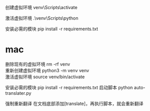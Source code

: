 创建虚拟环境
venv\Scripts\activate

激活虚拟环境
.\venv\Scripts\python

安装必需的模块
pip install -r requirements.txt

# mac

删除现有的虚拟环境
rm -rf venv  
重新创建虚拟环境
python3 -m venv venv  
激活虚拟环境
source venv/bin/activate

安装必需的模块
pip install -r requirements.txt
启动脚本
python auto-translater.py

强制重新翻译
在文档底部添加[translate]，再执行脚本，就会重新翻译
